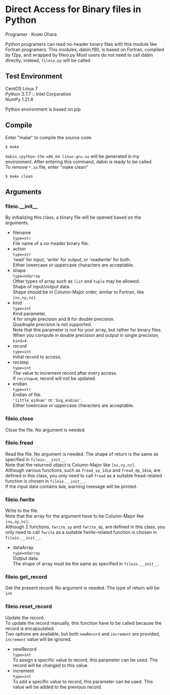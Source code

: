 # Direct Access for Binary files in Python
Programer : Kosei Ohara  

Python programers can read no-header binary files with this module like Fortran programers. This modules, dabin.f90, is based on Fortran, compiled by f2py, and wrapped by fileio.py
Most users do not need to call dabin directly; instead, `fileio.py` will be called.

## Test Environment
CentOS Linux 7  
Python 3.7.7 :: Intel Corporation  
NumPy 1.21.6  

Python environment is based on pip  

## Compile
Enter "make" to compile the source code
```shell-session
$ make
```
`dabin.cpython-37m-x86_64-linux-gnu.so` will be generated in my environment.
After entering this command, dabin is ready to be called.  
To remove `*.so` file, enter "make clean"
```shell-session
$ make clean
```

## Arguments
### fileio.\_\_init\_\_
By initializing this class, a binary file will be opened based on the arguments.  
- filename  
  `type=str`  
  File name of a no-header binary file.  
- action  
  `type=str`  
  'read' for input, 'write' for output, or 'readwrite' for both.  
  Either lowercase or uppercase characters are acceptable.  
- shape  
  `type=ndarray`  
  Other types of array such as `list` and `tuple` may be allowed.  
  Shape of input/output data.  
  Shape should be in Column-Major order, similar to Fortran, like `[nx,ny,nz]`.  
- kind  
  `type=int`  
  Kind parameter.  
  4 for single precision and 8 for double precision.  
  Quadruple precision is not supported.  
  Note that this parameter is not for your array, but rather for binary files.
  When you compute in double precision and output in single precision, `kind=4`.  
- record  
  `type=int`  
  Initial record to access.
- recstep  
  `type=int`  
  The value to increment record after every access.  
  If `recstep=0`, record will not be updated.  
- endian  
  `type=str`  
  Endian of file.  
  `'little_eidnan'` or `'big_endian'`.  
  Either lowercase or uppercase characters are acceptable.  

### fileio.close
Close the file. No argument is needed.

### fileio.fread
Read the file. No argument is needed. The shape of return is the same as specified in `fileio.__init__`.  
Note that the returned object is Column-Major like `[nx,ny,nz]`.  
Although various functions, such as `fread_sp_1dim` and `fread_dp_2dim`, are defined in this class, you only need to call `fread` as a suitable fread-related function is chosen in `fileio.__init__`.  
If the input data contains `NaN`, warning message will be printed.  

### fileio.fwrite
Write to the file.  
Note that the array for the argument have to be Column-Major like `[nx,ny,nz]`.  
Although 2 functions, `fwrite_sp` and `fwrite_dp`, are defined in this class, you only need to call `fwrite` as a suitable fwrite-related function is chosen in `fileio.__init__`.
- dataArray  
  `type=ndarray`  
  Output data.  
  The shape of array must be the same as specified in `fileio.__init__`.  

### fileio.get\_record
Get the present record. No argument is needed. The type of return will be `int`.  

### fileio.reset\_record
Update the record.  
To update the record manually, this function have to be called because the record is encapsulated.  
Two options are available, but both `newRecord` and `increment` are provided, `increment` value will be ignored.  
- newRecord  
  `type=int`  
  To assign a specific value to record, this parameter can be used. The record will be changed to this value.  
- increment  
  `type=int`  
  To add a specific value to record, this parameter can be used. This value will be added to the previous record.  





